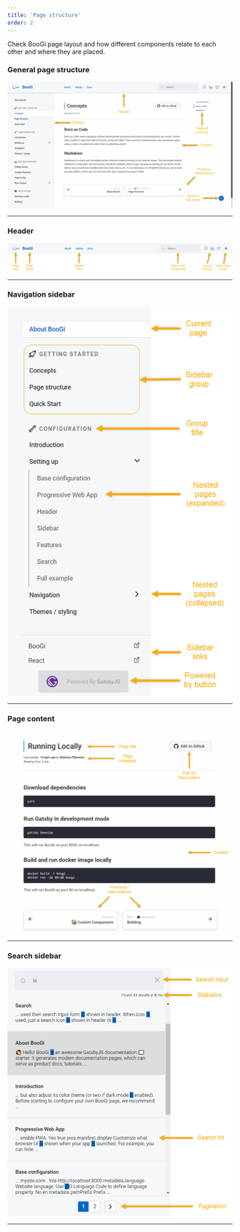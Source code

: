 ```yaml
---
title: 'Page structure'
order: 2
---
```


Check BooGi page layout and how different components relate to each other 
and where they are placed.

### General page structure

![](../images/structure_general.png)

---

### Header

![](../images/structure_header.png)

---

### Navigation sidebar

![](../images/structure_sidebar.png)

---

### Page content

![](../images/structure_content.png)

---

### Search sidebar

![](../images/structure_search.png#)

---